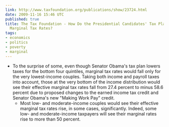 ```yaml
---
link: http://www.taxfoundation.org/publications/show/23724.html
date: 2009-11-16 15:46 UTC
published: true
title: The Tax Foundation - How Do the Presidential Candidates' Tax Plans Affect Taxpayers'
  Marginal Tax Rates?
tags:
- economics
- politics
- poverty
- marginal
---
```


* To the surprise of some, even though Senator Obama's tax plan lowers taxes for the bottom four quintiles, marginal tax rates would fall only for the very lowest-income couples. Taking both income and payroll taxes into account, those at the very bottom of the income distribution would see their effective marginal tax rates fall from 27.4 percent to minus 58.6 percent due to proposed changes to the earned income tax credit and Senator Obama's new "Making Work Pay" credit.
    * Most low- and moderate-income couples would see their effective marginal tax rates rise, in some cases, significantly. Indeed, some low- and moderate-income taxpayers will see their marginal rates rise to more than 50 percent.
